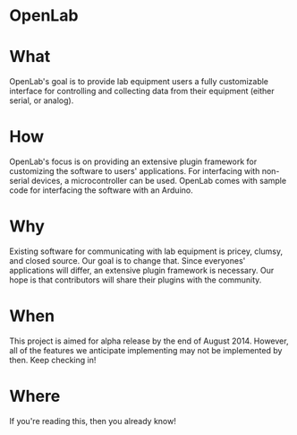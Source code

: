 OpenLab
=======

# What
OpenLab's goal is to provide lab equipment users a fully customizable interface for controlling and collecting data from their equipment (either serial, or analog).

# How
OpenLab's focus is on providing an extensive plugin framework for customizing the software to users' applications. For interfacing with non-serial devices, a microcontroller can be used. OpenLab comes with sample code for interfacing the software with an Arduino.

# Why
Existing software for communicating with lab equipment is pricey, clumsy, and closed source. Our goal is to change that. Since everyones' applications will differ, an extensive plugin framework is necessary. Our hope is that contributors will share their plugins with the community.

# When
This project is aimed for alpha release by the end of August 2014. However, all of the features we anticipate implementing may not be implemented by then. Keep checking in!

# Where
If you're reading this, then you already know!
